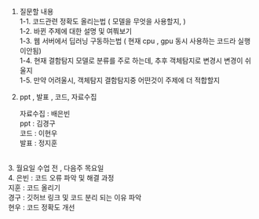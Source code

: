 1. 질문할 내용<br>
1-1. 코드관련 정확도 올리는법 ( 모델을 무엇을 사용할지, )<br>
1-2. 바뀐 주제에 대한 설명 및 여쭤보기<br>
1-3. 웹 서버에서 딥러닝 구동하는법 ( 현재 cpu , gpu 동시 사용하는 코드라 실행이안됨)<br>
1-4. 현재 결함탐지 모델로 분류를 주로 하는데,  추후 객체탐지로 변경시 변경이 쉬울지<br>
1-5. 만약 어려울시, 객체탐지 결함탐지중 어떤것이 주제에 더 적합할지<br>

2. ppt , 발표 , 코드, 자료수집 

    자료수집 : 배은빈 <br>
    ppt : 김경구 <br>
    코드 : 이현우<br>
    발표 : 정지훈<br>

<br>
3. 월요일 수업 전 , 다음주 목요일 
<br>
4. 
    은빈 : 코드 오류 파악 및 해결 과정 <br>
    지훈 : 코드 올리기 <br>
    경구 : 깃허브 링크 및 코드 분리 되는 이유 파악 <br>
    현우 : 코드 정확도 개선 <br>
